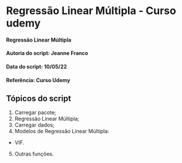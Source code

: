 # Regressão Linear Múltipla - Curso udemy

#### Regressão Linear Múltipla
#### Autoria do script: Jeanne Franco
#### Data do script: 10/05/22
#### Referência: Curso Udemy

## Tópicos do script

1. Carregar pacote;
2. Regressão Linear Múltipla;
3. Carregar dados;
4. Modelos de Regressão Linear Múltipla:
- VIF.
5. Outras funções.
